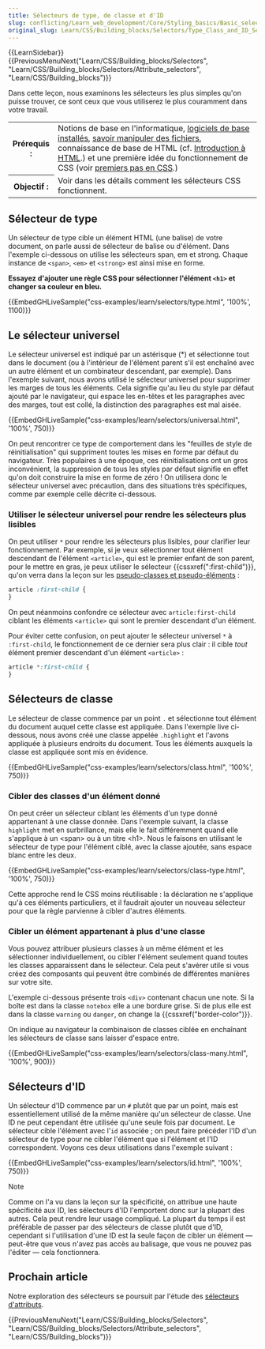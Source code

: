 ```yaml
---
title: Sélecteurs de type, de classe et d'ID
slug: conflicting/Learn_web_development/Core/Styling_basics/Basic_selectors
original_slug: Learn/CSS/Building_blocks/Selectors/Type_Class_and_ID_Selectors
---
```


{{LearnSidebar}}{{PreviousMenuNext("Learn/CSS/Building_blocks/Selectors", "Learn/CSS/Building_blocks/Selectors/Attribute_selectors", "Learn/CSS/Building_blocks")}}

Dans cette leçon, nous examinons les sélecteurs les plus simples qu'on puisse trouver, ce sont ceux que vous utiliserez le plus couramment dans votre travail.

<table class="standard-table">
  <tbody>
    <tr>
      <th scope="row">Prérequis :</th>
      <td>
        Notions de base en l'informatique,
        <a
          href="/fr/docs/Apprendre/Commencer_avec_le_web/Installation_outils_de_base"
          >logiciels de base installés</a
        >,
        <a href="/fr/docs/Apprendre/Commencer_avec_le_web/Gérer_les_fichiers"
          >savoir manipuler des fichiers</a
        >, connaissance de base de HTML (cf. <a
          href="/fr/docs/Apprendre/HTML/Introduction_à_HTML"
          >Introduction à HTML</a
        >.) et une première idée du fonctionnement de CSS (voir <a
          href="/fr/docs/Learn/CSS/First_steps"
          >premiers pas en CSS</a
        >.)
      </td>
    </tr>
    <tr>
      <th scope="row">Objectif :</th>
      <td>Voir dans les détails comment les sélecteurs CSS fonctionnent.</td>
    </tr>
  </tbody>
</table>

## Sélecteur de type

Un sélecteur de type cible un élément HTML (une balise) de votre document, on parle aussi de sélecteur de balise ou d'élément. Dans l'exemple ci-dessous on utilise les sélecteurs span, em et strong. Chaque instance de `<span>`, `<em>` et `<strong>` est ainsi mise en forme.

**Essayez d'ajouter une règle CSS pour sélectionner l'élément `<h1>` et changer sa couleur en bleu.**

{{EmbedGHLiveSample("css-examples/learn/selectors/type.html", '100%', 1100)}}

## Le sélecteur universel

Le sélecteur universel est indiqué par un astérisque (\*) et sélectionne tout dans le document (ou à l'intérieur de l'élément parent s'il est enchaîné avec un autre élément et un combinateur descendant, par exemple). Dans l'exemple suivant, nous avons utilisé le sélecteur universel pour supprimer les marges de tous les éléments. Cela signifie qu'au lieu du style par défaut ajouté par le navigateur, qui espace les en-têtes et les paragraphes avec des marges, tout est collé, la distinction des paragraphes est mal aisée.

{{EmbedGHLiveSample("css-examples/learn/selectors/universal.html", '100%', 750)}}

On peut rencontrer ce type de comportement dans les "feuilles de style de réinitialisation" qui suppriment toutes les mises en forme par défaut du navigateur. Très populaires à une époque, ces réinitialisations ont un gros inconvénient, la suppression de tous les styles par défaut signifie en effet qu'on doit construire la mise en forme de zéro ! On utilisera donc le sélecteur universel avec précaution, dans des situations très spécifiques, comme par exemple celle décrite ci-dessous.

### Utiliser le sélecteur universel pour rendre les sélecteurs plus lisibles

On peut utiliser `*` pour rendre les sélecteurs plus lisibles, pour clarifier leur fonctionnement. Par exemple, si je veux sélectionner tout élément descendant de l'élément `<article>`, qui est le premier enfant de son parent, pour le mettre en gras, je peux utiliser le sélecteur {{cssxref(":first-child")}}, qu'on verra dans la leçon sur les [pseudo-classes et pseudo-éléments](/fr/docs/Learn/CSS/Building_blocks/Selectors/Pseudo-classes_and_pseudo-elements)&nbsp;:

```css
article :first-child {
}
```

On peut néanmoins confondre ce sélecteur avec `article:first-child` ciblant les éléments `<article>` qui sont le premier descendant d'un élément.

Pour éviter cette confusion, on peut ajouter le sélecteur universel `*` à `:first-child`, le fonctionnement de ce dernier sera plus clair : il cible _tout_ élément premier descendant d'un élément `<article>` :

```css
article *:first-child {
}
```

## Sélecteurs de classe

Le sélecteur de classe commence par un point `.` et sélectionne tout élément du document auquel cette classe est appliquée. Dans l'exemple live ci-dessous, nous avons créé une classe appelée `.highlight` et l'avons appliquée à plusieurs endroits du document. Tous les éléments auxquels la classe est appliquée sont mis en évidence.

{{EmbedGHLiveSample("css-examples/learn/selectors/class.html", '100%', 750)}}

### Cibler des classes d'un élément donné

On peut créer un sélecteur ciblant les éléments d'un type donné appartenant à une classe donnée. Dans l'exemple suivant, la classe `highlight` met en surbrillance, mais elle le fait différemment quand elle s'applique à un \<span> ou à un titre \<h1>. Nous le faisons en utilisant le sélecteur de type pour l'élément ciblé, avec la classe ajoutée, sans espace blanc entre les deux.

{{EmbedGHLiveSample("css-examples/learn/selectors/class-type.html", '100%', 750)}}

Cette approche rend le CSS moins réutilisable : la déclaration ne s'applique qu'à ces éléments particuliers, et il faudrait ajouter un nouveau sélecteur pour que la règle parvienne à cibler d'autres éléments.

### Cibler un élément appartenant à plus d'une classe

Vous pouvez attribuer plusieurs classes à un même élément et les sélectionner individuellement, ou cibler l'élément seulement quand toutes les classes apparaissent dans le sélecteur. Cela peut s'avérer utile si vous créez des composants qui peuvent être combinés de différentes manières sur votre site.

L'exemple ci-dessous présente trois `<div>` contenant chacun une note. Si la boîte est dans la classe `notebox` elle a une bordure grise. Si de plus elle est dans la classe `warning` ou `danger`, on change la {{cssxref("border-color")}}.

On indique au navigateur la combinaison de classes ciblée en enchaînant les sélecteurs de classe sans laisser d'espace entre.

{{EmbedGHLiveSample("css-examples/learn/selectors/class-many.html", '100%', 900)}}

## Sélecteurs d'ID

Un sélecteur d'ID commence par un `#` plutôt que par un point, mais est essentiellement utilisé de la même manière qu'un sélecteur de classe. Une ID ne peut cependant être utilisée qu'une seule fois par document. Le sélecteur cible l'élément avec l'`id` associée&nbsp;; on peut faire précéder l'ID d'un sélecteur de type pour ne cibler l'élément que si l'élément et l'ID correspondent. Voyons ces deux utilisations dans l'exemple suivant :

{{EmbedGHLiveSample("css-examples/learn/selectors/id.html", '100%', 750)}}

> [!NOTE]
> Comme on l'a vu dans la leçon sur la spécificité, on attribue une haute spécificité aux ID, les sélecteurs d'ID l'emportent donc sur la plupart des autres. Cela peut rendre leur usage compliqué. La plupart du temps il est préférable de passer par des sélecteurs de classe plutôt que d'ID, cependant si l'utilisation d'une ID est la seule façon de cibler un élément — peut-être que vous n'avez pas accès au balisage, que vous ne pouvez pas l'éditer — cela fonctionnera.

## Prochain article

Notre exploration des sélecteurs se poursuit par l'étude des [sélecteurs d'attributs](/fr/docs/Learn/CSS/Building_blocks/Selectors/Attribute_selectors).

{{PreviousMenuNext("Learn/CSS/Building_blocks/Selectors", "Learn/CSS/Building_blocks/Selectors/Attribute_selectors", "Learn/CSS/Building_blocks")}}

